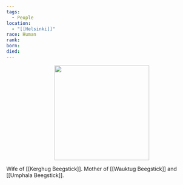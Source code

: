 ```yaml
---
tags:
  - People
location:
  - "[[Helsinki]]"
race: Human
rank: 
born: 
died:
---
```

<p style="text-align:center;"><img src="https://foundry-vtt-kb.s3.us-east-2.amazonaws.com/Images/Tokens/NPCs/Nobles/" width="250" height="250"></p>

Wife of [[Kerghug Beegstick]].
Mother of [[Wauktug Beegstick]] and [[Umphala Beegstick]].